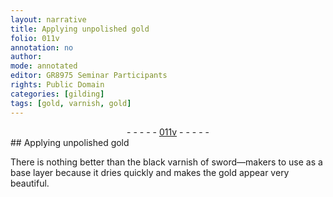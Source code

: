 ```yaml
---
layout: narrative
title: Applying unpolished gold
folio: 011v
annotation: no
author:
mode: annotated
editor: GR8975 Seminar Participants
rights: Public Domain
categories: [gilding]
tags: [gold, varnish, gold]
---
```


 <div class="folio" align="center">- - - - - <a href="http://gallica.bnf.fr/ark:/12148/btv1b10500001g/f28.image" target="_blank">011v</a> - - - - - </div> 
## Applying <span class="material_format">unpolished <span class="material">gold</span></span>

 
 <span class="activity"></span>  There is nothing better than the <span class="material_format"><span class="color">black</span> <span class="material">varnish</span> of sword—makers</span> to use as a base layer because it dries quickly and makes the <span class="material">gold</span> appear very beautiful.
 
